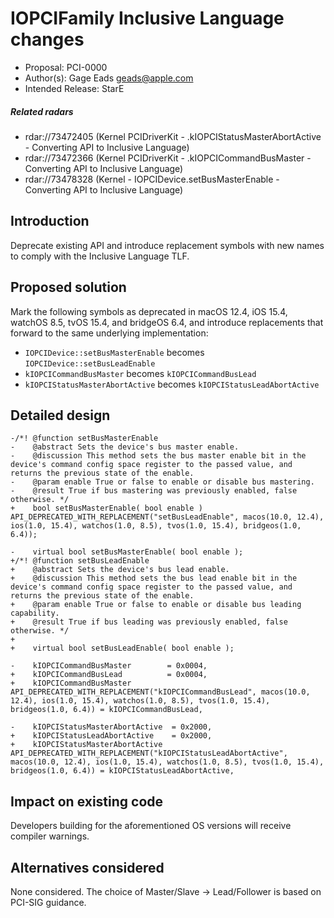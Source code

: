# IOPCIFamily Inclusive Language changes

* Proposal: PCI-0000
* Author(s): Gage Eads <geads@apple.com>
* Intended Release: StarE

##### Related radars

* rdar://73472405 (Kernel PCIDriverKit - .kIOPCIStatusMasterAbortActive - Converting API to Inclusive Language)
* rdar://73472366 (Kernel PCIDriverKit - .kIOPCICommandBusMaster - Converting API to Inclusive Language)
* rdar://73478328 (Kernel - IOPCIDevice.setBusMasterEnable - Converting API to Inclusive Language)

## Introduction

Deprecate existing API and introduce replacement symbols with new names to comply with the Inclusive Language TLF.

## Proposed solution

Mark the following symbols as deprecated in macOS 12.4, iOS 15.4, watchOS 8.5, tvOS 15.4, and bridgeOS 6.4, and introduce replacements that forward to the same underlying implementation:

- `IOPCIDevice::setBusMasterEnable` becomes `IOPCIDevice::setBusLeadEnable`
- `kIOPCICommandBusMaster` becomes `kIOPCICommandBusLead`
- `kIOPCIStatusMasterAbortActive` becomes `kIOPCIStatusLeadAbortActive`

## Detailed design

```
-/*! @function setBusMasterEnable
-    @abstract Sets the device's bus master enable.
-    @discussion This method sets the bus master enable bit in the device's command config space register to the passed value, and returns the previous state of the enable.
-    @param enable True or false to enable or disable bus mastering.
-    @result True if bus mastering was previously enabled, false otherwise. */
+    bool setBusMasterEnable( bool enable ) API_DEPRECATED_WITH_REPLACEMENT("setBusLeadEnable", macos(10.0, 12.4), ios(1.0, 15.4), watchos(1.0, 8.5), tvos(1.0, 15.4), bridgeos(1.0, 6.4));

-    virtual bool setBusMasterEnable( bool enable );
+/*! @function setBusLeadEnable
+    @abstract Sets the device's bus lead enable.
+    @discussion This method sets the bus lead enable bit in the device's command config space register to the passed value, and returns the previous state of the enable.
+    @param enable True or false to enable or disable bus leading capability.
+    @result True if bus leading was previously enabled, false otherwise. */
+
+    virtual bool setBusLeadEnable( bool enable );
```

```
-    kIOPCICommandBusMaster        = 0x0004,
+    kIOPCICommandBusLead          = 0x0004,
+    kIOPCICommandBusMaster        API_DEPRECATED_WITH_REPLACEMENT("kIOPCICommandBusLead", macos(10.0, 12.4), ios(1.0, 15.4), watchos(1.0, 8.5), tvos(1.0, 15.4), bridgeos(1.0, 6.4)) = kIOPCICommandBusLead,

-    kIOPCIStatusMasterAbortActive  = 0x2000,
+    kIOPCIStatusLeadAbortActive    = 0x2000,
+    kIOPCIStatusMasterAbortActive  API_DEPRECATED_WITH_REPLACEMENT("kIOPCIStatusLeadAbortActive", macos(10.0, 12.4), ios(1.0, 15.4), watchos(1.0, 8.5), tvos(1.0, 15.4), bridgeos(1.0, 6.4)) = kIOPCIStatusLeadAbortActive,
```

## Impact on existing code

Developers building for the aforementioned OS versions will receive compiler warnings.

## Alternatives considered

None considered. The choice of Master/Slave -> Lead/Follower is based on PCI-SIG guidance.

